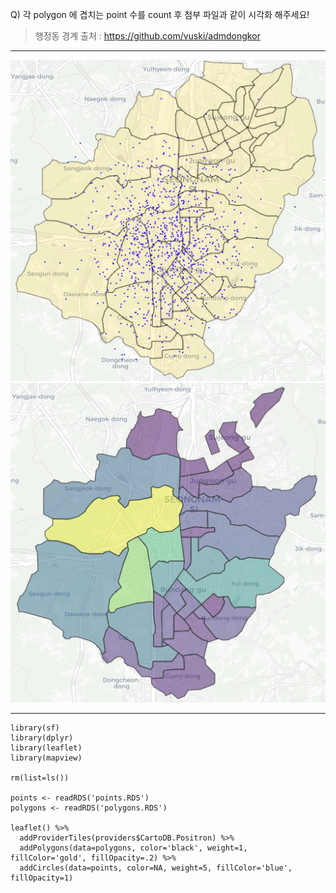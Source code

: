 Q) 각 polygon 에 겹치는 point 수를 count 후 첨부 파일과 같이 시각화 해주세요!
  
> 행정동 경계 출처 : https://github.com/vuski/admdongkor
  
---
  
![raw_result!](points_allocation_raw_result.PNG) 
![result!](points_allocation_result.PNG) 

---

```{r}
library(sf)
library(dplyr)
library(leaflet)
library(mapview)

rm(list=ls())

points <- readRDS('points.RDS')
polygons <- readRDS('polygons.RDS')

leaflet() %>%
  addProviderTiles(providers$CartoDB.Positron) %>%
  addPolygons(data=polygons, color='black', weight=1, fillColor='gold', fillOpacity=.2) %>%
  addCircles(data=points, color=NA, weight=5, fillColor='blue', fillOpacity=1)
```
